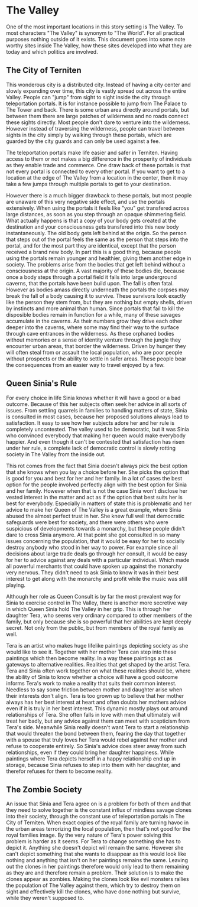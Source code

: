 The Valley
==========

One of the most important locations in this story setting is The Valley.
To most characters "The Valley" is synonym to "The World".
For all practical purposes nothing outside of it exists.
This document goes into some note worthy sites inside The Valley,
how these sites developed into what they are today and which politics are involved.



The City of Terniten
---------------------

This wonderous city is a distributed city.
Instead of having a city center and slowly expanding over time, this city is vastly spread out across the entire Valley.
People can "jump" from sight to sight inside the city through teleportation portals.
It is for instance possible to jump from The Palace to The Tower and back.
There is some urban area directly around portals, but between them there are large patches of wilderness
and no roads connect these sights directly.
Most people don't dare to venture into the wilderness.
However instead of traversing the wilderness, people can travel between sights in the city simply by walking through these portals,
which are guarded by the city guards and can only be used against a fee.

The teleportation portals make life easier and safer in Terniten. 
Having access to them or not makes a big difference in the prosperity of individuals as they enable trade and commerce.
One draw back of these portals is that not every portal is connected to every other portal.
If you want to get to a location at the edge of The Valley from a location in the center,
then it may take a few jumps through multiple portals to get to your destination.

However there is a much bigger drawback to these portals, but most people are unaware of this very negative side effect,
and use the portals extensively.
When using the portals it feels like "you" get transfered across large distances, as soon as you step through an opaque shimmering field.
What actually happens is that a copy of your body gets created at the destination
and your consciousness gets transfered into this new body instantaneously.
The old body gets left behind at the origin.
So the person that steps out of the portal feels the same as the person that steps into the portal,
and for the most part they are identical, except that the person received a brand new body.
In part this is a good thing, because people using the portals remain younger and healthier, giving them another edge in society.
The problems arise from the bodies that get left behind without a consciousness at the origin.
A vast majority of these bodies die, because once a body steps through a portal field it falls into large underground caverns,
that the portals have been build upon. 
The fall is often fatal.
However as bodies amass directly underneath the portals the corpses may break the fall of a body causing it to survive.
These survivors look exactly like the person they stem from, but they are nothing but empty shells, driven by instincts and more animal than human.
Since portals that fail to kill the disposible bodies remain in function for a while, many of these savages accumulate in the caverns.
As their numbers grow they drive each other deeper into the caverns,
where some may find their way to the surface through cave entrances in the wilderness.
As these orphaned bodies without memories or a sense of identity venture through the jungle they encounter urban areas, that border the wilderness. 
Driven by hunger they will often steal from or assault the local population,
who are poor people without prospects or the ability to settle in safer areas.
These people bear the consequences from an easier way to travel enjoyed by a few.



Queen Sinia's Rule
------------------

For every choice in life Sinia knows whether it will have a good or a bad outcome.
Because of this her subjects often seek her advice in all sorts of issues.
From settling quarrels in families to handling matters of state, Sinia is consulted in most cases,
because her proposed solutions always lead to satisfaction.
It easy to see how her subjects adore her and her rule is completely uncontested.
The valley used to be democratic, but it was Sinia who convinced everybody that making her queen would make everybody happier.
And even though it can't be contested that satisfaction has risen under her rule,
a complete lack of democratic control is slowly rotting society in The Valley from the inside out.

This rot comes from the fact that Sinia doesn't always pick the best option that she knows when you lay a choice before her.
She picks the option that is good for you and best for her and her family.
In a lot of cases the best option for the people involved perfectly align with the best option for Sinia and her family.
However when that is not the case Sinia won't disclose her vested interest in the matter
and act as if the option that best suits her is best for everybody.
Especially in matters of state this is problematic and her advice to make her Queen of The Valley is a great example,
where Sinia abused the almost perfect trust in her.
She knew full well that democratic safeguards were best for society, and there were others who were suspicious of developments towards a monarchy,
but these people didn't dare to cross Sinia anymore.
At that point she got consulted in so many issues concerning the population,
that it would be easy for her to socially destroy anybody who stood in her way to power.
For example since all decisions about large trade deals go through her consult,
it would be easy for her to advice against any deals with a particular individual.
Which made all powerful merchants that could have spoken up against the monarchy very nervous.
They didn't need to ask Sinia to know it was in their best interest to get along with the monarchy and profit while the music was still playing.

Although her role as Queen Consult is by far the most prevalent way for Sinia to exercise control in The Valley,
there is another more secretive way in which Queen Sinia hold The Valley in her grip.
This is through her daughter Tera, who seems very ordinary compared to other members of the family,
but only because she is so powerful that her abilities are kept deeply secret.
Not only from the public, but from members of the royal family as well.

Tera is an artist who makes huge lifelike paintings depicting society as she would like to see it.
Together with her mother Tera can step into these paintings which then become reality.
In a way these paintings act as gateways to alternative realities.
Realities that get shaped by the artist Tera.
Tera and Sinia often work together on what these realities should be,
where the ability of Sinia to know whether a choice will have a good outcome informs Tera's work to make a reality that suits their common interest.
Needless to say some friction between mother and daughter arise when their interests don't align.
Tera is too grown up to believe that her mother always has her best interest at heart
and often doubts her mothers advice even if it is truly in her best interest.
This dynamic mostly plays out around relationships of Tera.
She often falls in love with men that ultimately will treat her badly, but any advice against them can meet with scepticism from Tera's side.
Meanwhile Sinia really doesn't want Tera to start a relationship that would threaten the bond between them,
fearing the day that together with a spouse that truly loves her Tera would rebel against her mother and refuse to cooperate entirely.
So Sinia's advice does steer away from such relationships, even if they could bring her daughter happiness.
While paintings where Tera depicts herself in a happy relationship end up in storage,
because Sinia refuses to step into them with her daughter, and therefor refuses for them to become reality.


The Zombie Society
------------------

An issue that Sinia and Tera agree on is a problem for both of them
and that they need to solve together is the constant influx of mindless savage clones into their society,
through the constant use of teleportation portals in The City of Terniten.
When exact copies of the royal family are turning havoc in the urban areas terrorizing the local population,
then that's not good for the royal families image.
By the very nature of Tera's power solving this problem is harder as it seems.
For Tera to change something she has to depict it. Anything she doesn't depict will remain the same.
However she can't depict something that she wants to disappear as this would look like nothing
and anything that isn't on her paintings remains the same. 
Leaving out the clones in her paintings therefore would only lead to them remaining as they are and therefore remain a problem.
Their solution is to make the clones appear as zombies.
Making the clones look like evil monsters rallies the population of The Valley against them,
which try to destroy them on sight and effectively kill the clones, who have done nothing but survive, while they weren't supposed to.

